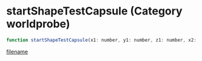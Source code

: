 # startShapeTestCapsule (Category worldprobe)

```js
function startShapeTestCapsule(x1: number, y1: number, z1: number, x2: number, y2: number, z2: number, radius: number, flags: number, entity: number, p9: number): number
```

[filename](startShapeTestCapsule_m.md ':include')